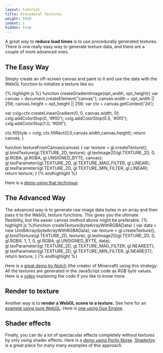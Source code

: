 ```yaml
---
layout: tutorial
title: Procedural textures
weight: 5950
indent: 1
hidden: true
---
```

A great way to **reduce load times** is to use procedurally generated textures. There is one really easy way to generate texture data, and there are a couple of more advanced ones.

## The Easy Way

Simply create an off-screen canvas and paint to it and use the data with the WebGL function to initialize a texture like so:

{% highlight js %}
function createGradientImage(opt_width, opt_height){
  var canvas = document.createElement("canvas");
  canvas.width = opt_width || 256;
  canvas.height = opt_height || 256;
  var ctx = canvas.getContext('2d');

  var cxlg=ctx.createLinearGradient(0, 0, canvas.width, 0);
  cxlg.addColorStop(0, '#f00');
  cxlg.addColorStop(0.5, '#0f0');
  cxlg.addColorStop(1.0, '#00f');

  ctx.fillStyle = cxlg;
  ctx.fillRect(0,0,canvas.width,canvas.height);
  return canvas;
}

function textureFromCanvas(canvas) {
  var texture = gl.createTexture();
  gl.bindTexture(gl.TEXTURE_2D, texture);
  gl.texImage2D(gl.TEXTURE_2D, 0, gl.RGBA, gl.RGBA, gl.UNSIGNED_BYTE, canvas);
  gl.texParameteri(gl.TEXTURE_2D, gl.TEXTURE_MAG_FILTER, gl.LINEAR);
  gl.texParameteri(gl.TEXTURE_2D, gl.TEXTURE_MIN_FILTER, gl.LINEAR);
  return texture;
}
{% endhighlight %}

Here is a [demo using that technique](http://rhulha.github.io/self-contained-webgl-demo/).

## The Advanced Way

The advanced way is to generate raw image data bytes in an array and then pass it to the WebGL texture functions. This gives you the ultimate flexibility, but the easier canvas method above might be preferable.
{% highlight js %}function createTexture(byteArrayWithRGBAData) {
  var data = new Uint8Array(byteArrayWithRGBAData);
  var texture = gl.createTexture();
  gl.bindTexture(gl.TEXTURE_2D, texture);
  gl.texImage2D(gl.TEXTURE_2D,
       0, gl.RGBA, 1, 1, 0, gl.RGBA, gl.UNSIGNED_BYTE, data);
  gl.texParameteri(gl.TEXTURE_2D, gl.TEXTURE_MAG_FILTER, gl.NEAREST);
  gl.texParameteri(gl.TEXTURE_2D, gl.TEXTURE_MIN_FILTER, gl.NEAREST);
  return texture;
}
{% endhighlight %}

Here is a [great demo by Notch](http://jsfiddle.net/uzMPU/) (the creator of Minecraft) using this strategy. All the textures are generated in the JavaScript code as RGB byte values. Here is a [video](https://www.youtube.com/watch?v=WaZvDCmlERc) explaining the code if you like to know more.

## Render to texture

Another way is to **render a WebGL scene to a texture.** See here for an [example using pure WebGL](http://learningwebgl.com/blog/?p=1786). Here is [one using Goo Engine](http://jsfiddle.net/rherlitz/6mG3W/).

## Shader effects

Finally, you can do a lot of spectacular effects completely without textures by only using shader effects. Here is a [demo using Perlin Noise](http://rhulha.github.io/ChronosGL/TunnelVision/index.html). [Shadertoy](http://www.shadertoy.com) is a great place for many many examples of this approach.